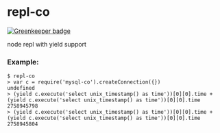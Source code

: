 repl-co
=======

[![Greenkeeper badge](https://badges.greenkeeper.io/sidorares/repl-co.svg)](https://greenkeeper.io/)

node repl with yield support

### Example:

```
$ repl-co
> var c = require('mysql-co').createConnection({})
undefined
> (yield c.execute('select unix_timestamp() as time'))[0][0].time + (yield c.execute('select unix_timestamp() as time'))[0][0].time
2758945798
> (yield c.execute('select unix_timestamp() as time'))[0][0].time + (yield c.execute('select unix_timestamp() as time'))[0][0].time
2758945804
```
